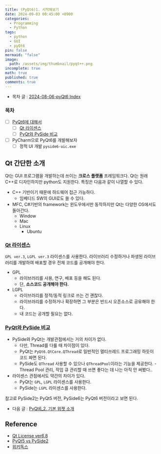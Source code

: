 ```yaml
---
title: (PyQt6)1. 시작해보기
date: 2024-09-03 00:45:00 +0900
categories:
  - Programming
  - Python
tags:
  - python
  - GUI
  - pyQt6
pin: false
mermaid: "false"
image:
  path: /assets/img/thumbnail/pyqt++.png
incomplete: true
math: true
published: true
comments: true
---
```

- 목차 글 : [2024-08-06-pyQt6 Index](2024-08-06-pyQt6%20Index.md)
### 목차
- [ ] [PyQt6에 대해서](#Qt%20간단한%20소개)
	- [ ] [Qt 라이센스](#Qt%20라이센스)
	- [ ] [PyQt와 PySide 비교](#PyQt와%20PySide%20비교)
- [ ] PyCharm으로 PyQt6를 개발해보자
	- [ ] 정적 UI 개발 `pyside6-uic.exe`

## Qt 간단한 소개
Qt는 GUI 프로그램을 개발하는데 쓰이는 **크로스 플랫폼** 프레임워크다. Qt는 원래 C++로 디자인하지만 python도 지원한다. 특징은 다음과 같이 나열할 수 있다.

- C++ 기반이기 때문에 하드웨어 접근 가능하다.
	- 임베디드 SW의 GUI로도 쓸 수 있다.
- MFC, C#기반의 framework는 윈도우에서만 동작하지만 Qt는 다양한 OS에서도 돌아간다.
	- Window
	- Mac
	- Linux
		- Ubuntu

### [Qt 라이센스](https://doc.qt.io/qt-6/licensing.html)
`GPL ver.3`, `LGPL ver.3` 라이센스를 사용한다. 라이브러리 수정하거나 파생된 라이브러리를 개발하여 배포할 경우 전체 코드를 공개해야 한다.

- GPL
	- 라이브러리를 사용, 연구, 배포 등을 해도 된다.
	- 단, **소스코드 공개해야 한다.**
- LGPL
	- 라이브러리를 정적/동적 링크로 쓰는 건 괜찮다.
	- 라이브러리를 수정하거나 확장하면 그 부분은 반드시 오픈소스로 공유해야 한다.
	- 내 코드는 공개할 필요는 없다.

### [PyQt와 PySide 비교](https://www.pythonguis.com/faq/pyqt-vs-pyside/)
- PySide와 PyQt는 개발관점에서는 거의 차이가 없다. 
	- 다만, Thread를 다룰 때 차이점이 있다.
	- PyQt는 `PyQt6.QtCore.QThread`로 일반적인 멀티쓰레드 프로그래밍 하듯이 코드 짜면 된다.
	- PySide도 `QThread` 사용할 수 있으나 `QThreadPool`이라는 기능을 제공한다.
			- Thread Pool 관리, 작업 큐 관리할 때 쓰면 좋다는 데 나는 아직 안 써봤다..
- 라이센스 관점에서도 약간의 차이가 있다.
	- PyQt는 `GPL`, `LGPL` 라이센스를 사용한다.
	- PySide는 `LGPL` 라이센스를 사용한다.

참고로 PySide2는 PyQt5 버전, PySide6는 PyQt6 버전이라고 보면 된다. 

- 다음 글 : [PyQt6_2. 기본 위젯 소개](2024-09-03-PyQt6_Basic_Widgets.md)
## Reference
- [Qt License ver6.8](https://doc.qt.io/qt-6/licensing.html)
- [PyQt5 vs PySide2](https://www.pythonguis.com/faq/pyqt-vs-pyside/)
- [위키독스](https://wikidocs.net/188088)